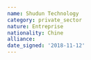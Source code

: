 ```yaml
---
name: Shudun Technology
category: private_sector
nature: Entreprise
nationality: Chine
alliance: 
date_signed: '2018-11-12'
---
```

    
